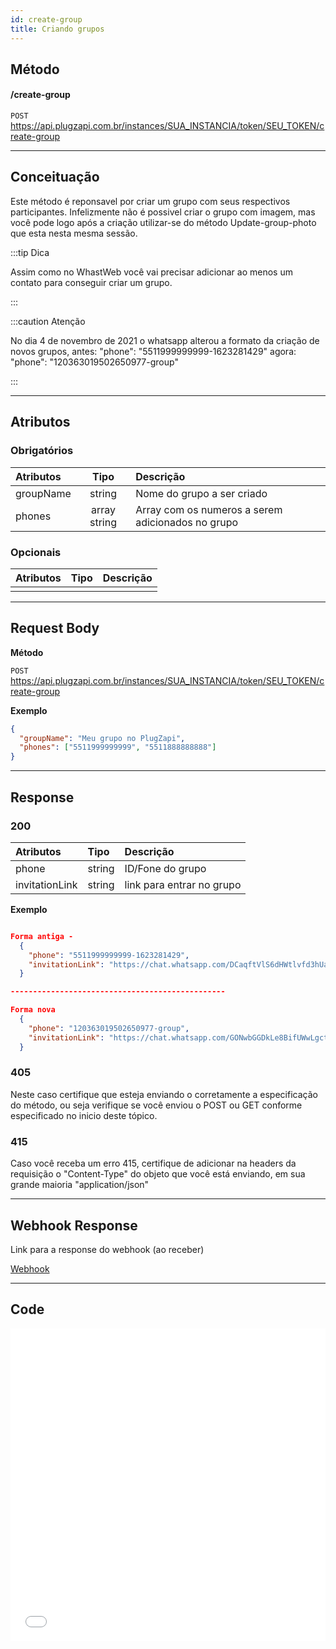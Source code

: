 ```yaml
---
id: create-group
title: Criando grupos
---
```


## Método

#### /create-group

`POST` https://api.plugzapi.com.br/instances/SUA_INSTANCIA/token/SEU_TOKEN/create-group

---

## Conceituação

Este método é reponsavel por criar um grupo com seus respectivos participantes. Infelizmente não é possivel criar o grupo com imagem, mas você pode logo após a criação utilizar-se do método Update-group-photo que esta nesta mesma sessão.

:::tip Dica

Assim como no WhastWeb você vai precisar adicionar ao menos um contato para conseguir criar um grupo.

:::

:::caution Atenção

No dia 4 de novembro de 2021 o whatsapp alterou a formato da criação de novos grupos, antes: "phone": "5511999999999-1623281429" agora: "phone": "120363019502650977-group"

:::

---

## Atributos

### Obrigatórios

| Atributos |     Tipo     | Descrição                                         |
| :-------- | :----------: | :------------------------------------------------ |
| groupName |    string    | Nome do grupo a ser criado                        |
| phones    | array string | Array com os numeros a serem adicionados no grupo |

### Opcionais

| Atributos | Tipo | Descrição |
| :-------- | :--: | :-------- |
|           |      |           |

---

## Request Body

**Método**

`POST` https://api.plugzapi.com.br/instances/SUA_INSTANCIA/token/SEU_TOKEN/create-group

**Exemplo**

```json
{
  "groupName": "Meu grupo no PlugZapi",
  "phones": ["5511999999999", "5511888888888"]
}
```

---

## Response

### 200

| Atributos      | Tipo   | Descrição                 |
| :------------- | :----- | :------------------------ |
| phone          | string | ID/Fone do grupo          |
| invitationLink | string | link para entrar no grupo |

**Exemplo**

```json

Forma antiga -
  {
    "phone": "5511999999999-1623281429",
    "invitationLink": "https://chat.whatsapp.com/DCaqftVlS6dHWtlvfd3hUa"
  }

------------------------------------------------

Forma nova
  {
    "phone": "120363019502650977-group",
    "invitationLink": "https://chat.whatsapp.com/GONwbGGDkLe8BifUWwLgct"
  }

```

### 405

Neste caso certifique que esteja enviando o corretamente a especificação do método, ou seja verifique se você enviou o POST ou GET conforme especificado no inicio deste tópico.

### 415

Caso você receba um erro 415, certifique de adicionar na headers da requisição o "Content-Type" do objeto que você está enviando, em sua grande maioria "application/json"

---

## Webhook Response

Link para a response do webhook (ao receber)

[Webhook](../webhooks/on-message-received#response)

---

## Code

<iframe src="//api.apiembed.com/?source=https://raw.githubusercontent.com/PlugZapi/plugzapi-docs/main/json-examples/create-group.json&targets=all" frameborder="0" scrolling="no" width="100%" height="500px" seamless></iframe>
